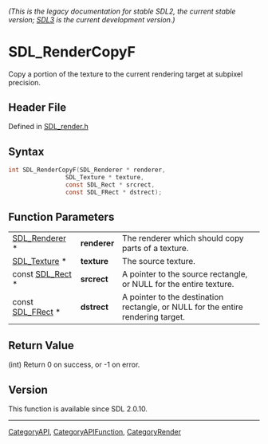 ###### (This is the legacy documentation for stable SDL2, the current stable version; [SDL3](https://wiki.libsdl.org/SDL3/) is the current development version.)
# SDL_RenderCopyF

Copy a portion of the texture to the current rendering target at subpixel precision.

## Header File

Defined in [SDL_render.h](https://github.com/libsdl-org/SDL/blob/SDL2/include/SDL_render.h)

## Syntax

```c
int SDL_RenderCopyF(SDL_Renderer * renderer,
                SDL_Texture * texture,
                const SDL_Rect * srcrect,
                const SDL_FRect * dstrect);
```

## Function Parameters

|                                |              |                                                                                  |
| ------------------------------ | ------------ | -------------------------------------------------------------------------------- |
| [SDL_Renderer](SDL_Renderer) * | **renderer** | The renderer which should copy parts of a texture.                               |
| [SDL_Texture](SDL_Texture) *   | **texture**  | The source texture.                                                              |
| const [SDL_Rect](SDL_Rect) *   | **srcrect**  | A pointer to the source rectangle, or NULL for the entire texture.               |
| const [SDL_FRect](SDL_FRect) * | **dstrect**  | A pointer to the destination rectangle, or NULL for the entire rendering target. |

## Return Value

(int) Return 0 on success, or -1 on error.

## Version

This function is available since SDL 2.0.10.

----
[CategoryAPI](CategoryAPI), [CategoryAPIFunction](CategoryAPIFunction), [CategoryRender](CategoryRender)

